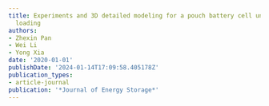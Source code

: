 ```yaml
---
title: Experiments and 3D detailed modeling for a pouch battery cell under impact
  loading
authors:
- Zhexin Pan
- Wei Li
- Yong Xia
date: '2020-01-01'
publishDate: '2024-01-14T17:09:58.405178Z'
publication_types:
- article-journal
publication: '*Journal of Energy Storage*'
---
```

